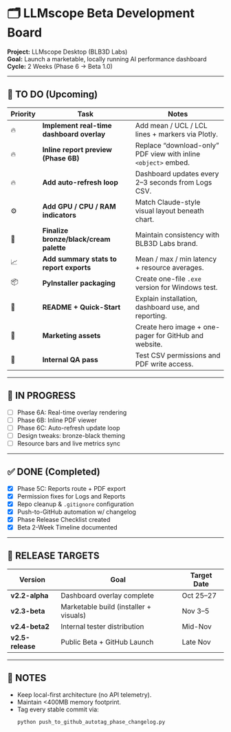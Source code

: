 # 🗂️ LLMscope Beta Development Board
**Project:** LLMscope Desktop (BLB3D Labs)  
**Goal:** Launch a marketable, locally running AI performance dashboard  
**Cycle:** 2 Weeks (Phase 6 → Beta 1.0)

---

## 🧩 TO DO (Upcoming)

| Priority | Task | Notes |
|-----------|------|-------|
| 🔥 | **Implement real-time dashboard overlay** | Add mean / UCL / LCL lines + markers via Plotly. |
| 🔥 | **Inline report preview (Phase 6B)** | Replace “download-only” PDF view with inline `<object>` embed. |
| 🔥 | **Add auto-refresh loop** | Dashboard updates every 2–3 seconds from Logs CSV. |
| ⚙️ | **Add GPU / CPU / RAM indicators** | Match Claude-style visual layout beneath chart. |
| 🎨 | **Finalize bronze/black/cream palette** | Maintain consistency with BLB3D Labs brand. |
| 📈 | **Add summary stats to report exports** | Mean / max / min latency + resource averages. |
| 📦 | **PyInstaller packaging** | Create one-file `.exe` version for Windows test. |
| 🧾 | **README + Quick-Start** | Explain installation, dashboard use, and reporting. |
| 🧠 | **Marketing assets** | Create hero image + one-pager for GitHub and website. |
| 🧰 | **Internal QA pass** | Test CSV permissions and PDF write access. |

---

## 🚧 IN PROGRESS

- [ ] Phase 6A: Real-time overlay rendering  
- [ ] Phase 6B: Inline PDF viewer  
- [ ] Phase 6C: Auto-refresh update loop  
- [ ] Design tweaks: bronze-black theming  
- [ ] Resource bars and live metrics sync  

---

## ✅ DONE (Completed)

- [x] Phase 5C: Reports route + PDF export  
- [x] Permission fixes for Logs and Reports  
- [x] Repo cleanup & `.gitignore` configuration  
- [x] Push-to-GitHub automation w/ changelog  
- [x] Phase Release Checklist created  
- [x] Beta 2-Week Timeline documented  

---

## 🧭 RELEASE TARGETS

| Version | Goal | Target Date |
|----------|------|--------------|
| **v2.2-alpha** | Dashboard overlay complete | Oct 25–27 |
| **v2.3-beta** | Marketable build (installer + visuals) | Nov 3–5 |
| **v2.4-beta2** | Internal tester distribution | Mid-Nov |
| **v2.5-release** | Public Beta + GitHub Launch | Late Nov |

---

## 🧠 NOTES

- Keep local-first architecture (no API telemetry).  
- Maintain <400MB memory footprint.  
- Tag every stable commit via:  
  ```bash
  python push_to_github_autotag_phase_changelog.py
